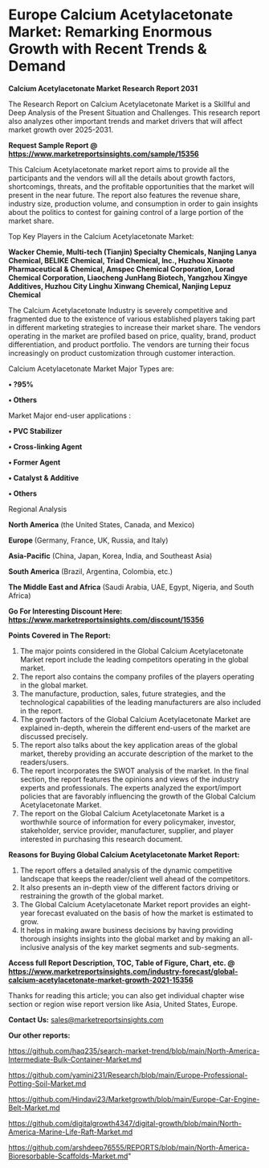 # Europe Calcium Acetylacetonate Market: Remarking Enormous Growth with Recent Trends & Demand

<strong>Calcium Acetylacetonate Market Research Report 2031</strong>

The Research Report on Calcium Acetylacetonate Market is a Skillful and Deep Analysis of the Present Situation and Challenges. This research report also analyzes other important trends and market drivers that will affect market growth over 2025-2031.

<strong>Request Sample Report @ <a href=https://www.marketreportsinsights.com/sample/15356>https://www.marketreportsinsights.com/sample/15356</a></strong>

This Calcium Acetylacetonate market report aims to provide all the participants and the vendors will all the details about growth factors, shortcomings, threats, and the profitable opportunities that the market will present in the near future. The report also features the revenue share, industry size, production volume, and consumption in order to gain insights about the politics to contest for gaining control of a large portion of the market share.

Top Key Players in the Calcium Acetylacetonate Market:

<strong>Wacker Chemie, Multi-tech (Tianjin) Specialty Chemicals, Nanjing Lanya Chemical, BELIKE Chemical, Triad Chemical, Inc., Huzhou Xinaote Pharmaceutical & Chemical, Amspec Chemical Corporation, Lorad Chemical Corporation, Liaocheng JunHang Biotech, Yangzhou Xingye Additives, Huzhou City Linghu Xinwang Chemical, Nanjing Lepuz Chemical</strong>

The Calcium Acetylacetonate Industry is severely competitive and fragmented due to the existence of various established players taking part in different marketing strategies to increase their market share. The vendors operating in the market are profiled based on price, quality, brand, product differentiation, and product portfolio. The vendors are turning their focus increasingly on product customization through customer interaction.

Calcium Acetylacetonate Market Major Types are:

<strong>• ?95%

• Others</strong>

Market Major end-user applications :

<strong>• PVC Stabilizer

• Cross-linking Agent

• Former Agent

• Catalyst & Additive

• Others</strong>

Regional Analysis

</u><strong><b>North America</b></strong> (the United States, Canada, and Mexico)

<strong><b>Europe </b></strong>(Germany, France, UK, Russia, and Italy)

<strong><b>Asia-Pacific</b></strong> (China, Japan, Korea, India, and Southeast Asia)

<strong><b>South America</b></strong> (Brazil, Argentina, Colombia, etc.)

<strong><b>The Middle East and Africa</b></strong> (Saudi Arabia, UAE, Egypt, Nigeria, and South Africa)

<strong>Go For Interesting Discount Here: <a href=https://www.marketreportsinsights.com/discount/15356>https://www.marketreportsinsights.com/discount/15356</a></strong>

<strong>Points Covered in The Report:</strong>
<ol>
  <li>The major points considered in the Global Calcium Acetylacetonate Market report include the leading competitors operating in the global market.</li>
  <li>The report also contains the company profiles of the players operating in the global market.</li>
  <li>The manufacture, production, sales, future strategies, and the technological capabilities of the leading manufacturers are also included in the report.</li>
  <li>The growth factors of the Global Calcium Acetylacetonate Market are explained in-depth, wherein the different end-users of the market are discussed precisely.</li>
  <li>The report also talks about the key application areas of the global market, thereby providing an accurate description of the market to the readers/users.</li>
  <li>The report incorporates the SWOT analysis of the market. In the final section, the report features the opinions and views of the industry experts and professionals. The experts analyzed the export/import policies that are favorably influencing the growth of the Global Calcium Acetylacetonate Market.</li>
  <li>The report on the Global Calcium Acetylacetonate Market is a worthwhile source of information for every policymaker, investor, stakeholder, service provider, manufacturer, supplier, and player interested in purchasing this research document.</li>
</ol>
<strong>Reasons for Buying Global Calcium Acetylacetonate Market Report:</strong>

<ol>
  <li>The report offers a detailed analysis of the dynamic competitive landscape that keeps the reader/client well ahead of the competitors.</li>
  <li>It also presents an in-depth view of the different factors driving or restraining the growth of the global market.</li>
  <li>The Global Calcium Acetylacetonate Market report provides an eight-year forecast evaluated on the basis of how the market is estimated to grow.</li>
  <li>It helps in making aware business decisions by having providing thorough insights insights into the global market and by making an all-inclusive analysis of the key market segments and sub-segments.</li>
</ol>
<strong>Access full Report Description, TOC, Table of Figure, Chart, etc. @ <a href=https://www.marketreportsinsights.com/industry-forecast/global-calcium-acetylacetonate-market-growth-2021-15356>https://www.marketreportsinsights.com/industry-forecast/global-calcium-acetylacetonate-market-growth-2021-15356</a></strong>


Thanks for reading this article; you can also get individual chapter wise section or region wise report version like Asia, United States, Europe.

<strong>Contact Us:</strong>
sales@marketreportsinsights.com

<strong>Our other reports:</strong>

<a href=https://github.com/haq235/search-market-trend/blob/main/North-America-Intermediate-Bulk-Container-Market.md>https://github.com/haq235/search-market-trend/blob/main/North-America-Intermediate-Bulk-Container-Market.md</a>

<a href=https://github.com/yamini231/Research/blob/main/Europe-Professional-Potting-Soil-Market.md>https://github.com/yamini231/Research/blob/main/Europe-Professional-Potting-Soil-Market.md</a>

<a href=https://github.com/Hindavi23/Marketgrowth/blob/main/Europe-Car-Engine-Belt-Market.md>https://github.com/Hindavi23/Marketgrowth/blob/main/Europe-Car-Engine-Belt-Market.md</a>

<a href=https://github.com/digitalgrowth4347/digital-growth/blob/main/North-America-Marine-Life-Raft-Market.md>https://github.com/digitalgrowth4347/digital-growth/blob/main/North-America-Marine-Life-Raft-Market.md</a>

<a href=https://github.com/arshdeep76555/REPORTS/blob/main/North-America-Bioresorbable-Scaffolds-Market.md>https://github.com/arshdeep76555/REPORTS/blob/main/North-America-Bioresorbable-Scaffolds-Market.md</a>"
